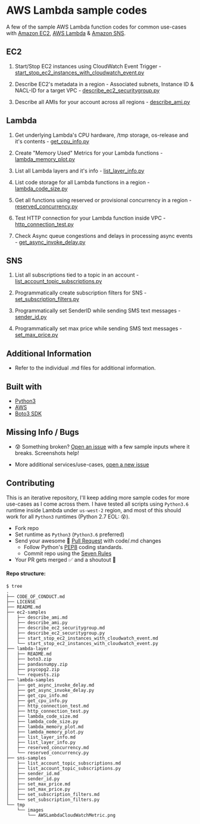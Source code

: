 # AWS Lambda sample codes

A  few of the sample AWS Lambda function codes for common use-cases with [Amazon EC2](https://github.com/shreyasgaonkar/aws-lambda-code-samples#ec2), [AWS Lambda](https://github.com/shreyasgaonkar/aws-lambda-code-samples#lambda) & [Amazon SNS](https://github.com/shreyasgaonkar/aws-lambda-code-samples#sns).

## EC2

1. Start/Stop EC2 instances using CloudWatch Event Trigger  - [start_stop_ec2_instances_with_cloudwatch_event.py](ec2-samples/start_stop_ec2_instances_with_cloudwatch_event.py)

2. Describe EC2's metadata in a region - Associated subnets, Instance ID & NACL-ID for a target VPC - [describe_ec2_securitygroup.py](ec2-samples/describe_ec2_securitygroup.py)

3. Describe all AMIs for your account across all regions - [describe_ami.py](ec2-samples/describe_ami.py)


## Lambda

1. Get underlying Lambda's CPU hardware, /tmp storage, os-release and it's contents  - [get_cpu_info.py](lambda-samples/get_cpu_info.py)

2. Create "Memory Used" Metrics for your Lambda functions - [lambda_memory_plot.py](lambda-samples/lambda_memory_plot.py)

3. List all Lambda layers and it's info  - [list_layer_info.py](lambda-samples/list_layer_info.py)

4. List code storage for all Lambda functions in a region - [lambda_code_size.py](lambda-samples/lambda_code_size.py)

5. Get all functions using reserved or provisional concurrency in a region - [reserved_concurrency.py](lambda-samples/reserved_concurrency.py)

6. Test HTTP connection for your Lambda function inside VPC - [http_connection_test.py](lambda-samples/http_connection_test.py)

7. Check Async queue congestions and delays in processing async events - [get_async_invoke_delay.py](lambda-samples/get_async_invoke_delay.py)


## SNS

1. List all subscriptions tied to a topic in an account  - [list_account_topic_subscriptions.py](sns-samples/list_account_topic_subscriptions.py)

2. Programmatically create subscription filters for SNS  - [set_subscription_filters.py](sns-samples/set_subscription_filters.py)

3. Programmatically set SenderID while sending SMS text messages  - [sender_id.py](sns-samples/sender_id.py)

4. Programmatically set max price while sending SMS text messages - [set_max_price.py](sns-samples/set_max_price.py)

## Additional Information

- Refer to the individual .md files for additional information.

## Built with
- [Python3](https://www.python.org/downloads/)
- [AWS](https://aws.amazon.com/)
- [Boto3 SDK](https://boto3.amazonaws.com/v1/documentation/api/latest/index.html)

## Missing Info / Bugs

- :cold_sweat: Something broken? [Open an issue](https://github.com/shreyasgaonkar/aws-lambda-code-samples/issues) with a few sample inputs where it breaks. Screenshots help!

- More additional services/use-cases, [open a new issue](https://github.com/shreyasgaonkar/aws-lambda-code-samples/issues)

## Contributing

This is an iterative repository, I'll keep adding more sample codes for more use-cases as I come across them. I have tested all scripts using ```Python3.6``` runtime inside Lambda under ```us-west-2``` region, and most of this should work for all ```Python3``` runtimes (Python 2.7 EOL: :dizzy_face:).

- Fork repo
- Set runtime as ```Python3``` (```Python3.6``` preferred)
- Send your awesome :raised_hands: [Pull Request](https://github.com/shreyasgaonkar/aws-lambda-code-samples/pulls) with code/.md changes
    - Follow Python's [PEP8](https://www.python.org/dev/peps/pep-0008/) coding standards.
    - Commit repo using the [Seven Rules](https://chris.beams.io/posts/git-commit/#seven-rules)
- Your PR gets merged :white_check_mark: and a shoutout :loudspeaker:


#### Repo structure:

```
$ tree
.
├── CODE_OF_CONDUCT.md
├── LICENSE
├── README.md
├── ec2-samples
│   ├── describe_ami.md
│   ├── describe_ami.py
│   ├── describe_ec2_securitygroup.md
│   ├── describe_ec2_securitygroup.py
│   ├── start_stop_ec2_instances_with_cloudwatch_event.md
│   └── start_stop_ec2_instances_with_cloudwatch_event.py
├── lambda-layer
│   ├── README.md
│   ├── boto3.zip
│   ├── pandasnumpy.zip
│   ├── psycopg2.zip
│   └── requests.zip
├── lambda-samples
│   ├── get_async_invoke_delay.md
│   ├── get_async_invoke_delay.py
│   ├── get_cpu_info.md
│   ├── get_cpu_info.py
│   ├── http_connection_test.md
│   ├── http_connection_test.py
│   ├── lambda_code_size.md
│   ├── lambda_code_size.py
│   ├── lambda_memory_plot.md
│   ├── lambda_memory_plot.py
│   ├── list_layer_info.md
│   ├── list_layer_info.py
│   ├── reserved_concurrency.md
│   └── reserved_concurrency.py
├── sns-samples
│   ├── list_account_topic_subscriptions.md
│   ├── list_account_topic_subscriptions.py
│   ├── sender_id.md
│   ├── sender_id.py
│   ├── set_max_price.md
│   ├── set_max_price.py
│   ├── set_subscription_filters.md
│   └── set_subscription_filters.py
└── tmp
    └── images
        └── AWSLambdaCloudWatchMetric.png
```
